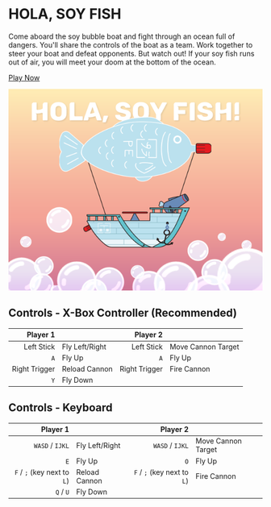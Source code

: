 # HOLA, SOY FISH

Come aboard the soy bubble boat and fight through an ocean full of dangers. You'll share the controls of the boat as a team. Work together to steer your boat and defeat opponents. But watch out! If your soy fish runs out of air, you will meet your doom at the bottom of the ocean.

[Play Now](https://thejp.itch.io/hola-soy-fish)

[![Soy Fish Boat](thumbnail.png)](https://thejp.itch.io/hola-soy-fish)

## Controls - X-Box Controller (Recommended)

| Player 1      |                | Player 2      |                    |
|--------------:|----------------|--------------:|--------------------|
|    Left Stick | Fly Left/Right |    Left Stick | Move Cannon Target |
|           `A` | Fly Up         |           `A` | Fly Up             |
| Right Trigger | Reload Cannon  | Right Trigger | Fire Cannon        |
|           `Y` | Fly Down       |               |                    |

## Controls - Keyboard

| Player 1                    |                | Player 2                    |                    |
|----------------------------:|----------------|----------------------------:|--------------------|
|             `WASD` / `IJKL` | Fly Left/Right |             `WASD` / `IJKL` | Move Cannon Target |
|                         `E` | Fly Up         |                         `O` | Fly Up             |
| `F` / `;` (key next to `L`) | Reload Cannon  | `F` / `;` (key next to `L`) | Fire Cannon        |
|                   `Q` / `U` | Fly Down       |                             |                    |
